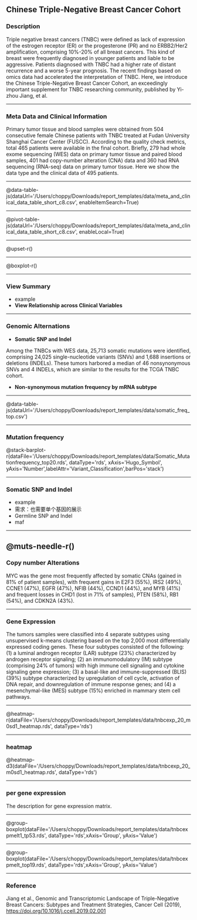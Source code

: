 <!--note C:\Users\YY\Documents\working\choppy_report\report will be automatically updated. donot put useful files there!  -->

<!-- http://127.0.0.1:8080/ -->

## **Chinese Triple-Negative Breast Cancer Cohort**

### **Description**

Triple negative breast cancers (TNBC) were defined as lack of  expression of the estrogen receptor (ER) or the progesterone (PR) and no ERBB2/Her2 amplification, comprising 10%-20% of all breast cancers. This kind of breast were frequently diagnosed in younger patients and liable to be aggressive. Patients diagnosed with TNBC had a higher rate of distant recurrence and a worse 5-year prognosis. The recent findings based on omics data had accelerated the interpretation of  TNBC. Here, we introduce the Chinese Triple-Negative Breast Cancer Cohort, an exceedingly  important supplement for TNBC researching community, published by Yi-zhou Jiang, et al.

---

### Meta Data and Clinical Information

Primary tumor tissue and blood samples were obtained from 504 consecutive female Chinese patients with TNBC treated at Fudan University Shanghai Cancer Center (FUSCC). According to the quality check metrics, total 465 patients were available in the final cohort. Briefly, 279 had whole exome sequencing (WES) data on primary tumor tissue and paired blood samples, 401 had copy-number alteration (CNA) data and 360 had RNA sequencing (RNA-seq) data on primary tumor tissue. Here we show the data type and the clinical data of 495 patients.

---

@data-table-js(dataUrl='/Users/choppy/Downloads/report_templates/data/meta_and_clinical_data_table_short_c8.csv', enableItemSearch=True)

---

@pivot-table-js(dataUrl='/Users/choppy/Downloads/report_templates/data/meta_and_clinical_data_table_short_c8.csv', enableLocal=True)

---

@upset-r()

---

@boxplot-r()

---

### **View Summary**

- example
- **View Relationship across Clinical Variables**

---

###  Genomic Alternations

- **Somatic SNP and Indel**

Among the TNBCs with WES data, 25,713 somatic mutations were identified, comprising 24,025 single-nucleotide variants (SNVs) and 1,688 insertions or deletions (INDELs). These tumors harbored a median of 46 nonsynonymous SNVs and 4 INDELs, which are similar to the results for the TCGA TNBC cohort.

- **Non-synonymous mutation frequency by mRNA subtype**

---

@data-table-js(dataUrl='/Users/choppy/Downloads/report_templates/data/somatic_freq_top.csv')

----

### Mutation frequency

@stack-barplot-r(dataFile='/Users/choppy/Downloads/report_templates/data/Somatic_Mutationfrequency_top20.rds', dataType='rds', xAxis='Hugo_Symbol', yAxis='Number',labelAttr='Variant_Classification',barPos='stack')

---

### Somatic SNP and Indel
- example
- 需求：也需要单个基因的展示
- Germline SNP and Indel
- maf

---
@muts-needle-r()
---

### Copy number Alterations

MYC was the gene most frequently affected by somatic CNAs (gained in 81% of patient samples), with frequent gains in E2F3 (55%), IRS2 (49%), CCNE1 (47%), EGFR (47%), NFIB (44%), CCND1 (44%), and MYB (41%) and frequent losses in CHD1 (lost in 71% of samples), PTEN (58%), RB1 (54%), and CDKN2A (43%).

---

### Gene Expression

The tumors samples were classified into 4 separate subtypes using unsupervised k-means clustering based on the top 2,000 most differentially expressed coding genes. These four subtypes consisted of the following: (1) a luminal androgen receptor (LAR) subtype (23%) characterized by androgen receptor signaling; (2) an immunomodulatory (IM) subtype (comprising 24% of tumors) with high immune cell signaling and cytokine signaling gene expression; (3) a basal-like and immune-suppressed (BLIS) (39%) subtype characterized by upregulation of cell cycle, activation of DNA repair, and downregulation of immune response genes; and (4) a mesenchymal-like (MES) subtype (15%) enriched in mammary stem cell pathways.

---

@heatmap-r(dataFile='/Users/choppy/Downloads/report_templates/data/tnbcexp_20_m0sd1_heatmap.rds', dataType='rds')

---

### **heatmap**

@heatmap-d3(dataFile='/Users/choppy/Downloads/report_templates/data/tnbcexp_20_m0sd1_heatmap.rds', dataType='rds')

---

### **per gene expression**
The description for gene expression matrix.

---

@group-boxplot(dataFile='/Users/choppy/Downloads/report_templates/data/tnbcexpmelt1_tp53.rds', dataType='rds',xAxis='Group', yAxis='Value')

---

@group-boxplot(dataFile='/Users/choppy/Downloads/report_templates/data/tnbcexpmelt_top19.rds', dataType='rds',xAxis='Group', yAxis='Value')

---

### **Reference**

Jiang et al., Genomic and Transcriptomic Landscape of Triple-Negative Breast Cancers: Subtypes and Treatment Strategies, Cancer Cell (2019), https://doi.org/10.1016/j.ccell.2019.02.001

